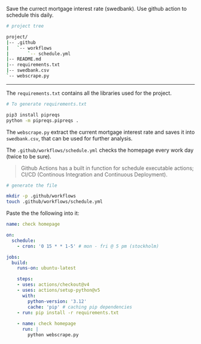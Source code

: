 Save the currect mortgage interest rate (swedbank). Use github action to schedule this daily. 

```sh
# project tree

project/
|-- .github
|   `-- workflows
|       `-- schedule.yml
|-- README.md
|-- requirements.txt
|-- swedbank.csv
`-- webscrape.py
```

---

The `requirements.txt` contains all the libraries used for the project. 

```sh
# To generate requirements.txt

pip3 install pipreqs
python -m pipreqs.pipreqs .
```

The `webscrape.py` extract the current mortgage interest rate and saves it into `swedbank.csv`, that can be used for further analysis.

The `.github/workflows/schedule.yml` checks the homepage every work day (twice to be sure). 

>Github Actions has a built in function for schedule executable actions; CI/CD (Continous Integration and Continuous Deployment).

```sh
# generate the file

mkdir -p .github/workflows
touch .github/workflows/schedule.yml
```

Paste the the following into it:

```yml
name: check homepage

on:
  schedule:
    - cron: '0 15 * * 1-5' # mon - fri @ 5 pm (stockholm)

jobs:
  build:
    runs-on: ubuntu-latest

    steps:
    - uses: actions/checkout@v4
    - uses: actions/setup-python@v5
      with:
        python-version: '3.12'
        cache: 'pip' # caching pip dependencies
    - run: pip install -r requirements.txt
    
    - name: check homepage
      run: |
        python webscrape.py
```

